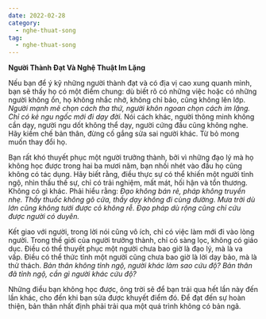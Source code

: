```yaml
---
date: 2022-02-28
category:
  - nghe-thuat-song
tag:
  - nghe-thuat-song
---
```


**Người Thành Đạt Và Nghệ Thuật Im Lặng**

Nếu bạn để ý kỹ những người thành đạt và có địa vị cao xung quanh mình, bạn sẽ thấy họ có một điểm chung: dù biết rõ có những việc hoặc có những người không ổn, họ không nhắc nhở, không chỉ bảo, cũng không lên lớp. _Người mạnh mẽ chọn cách tha thứ, người khôn ngoan chọn cách im lặng. Chỉ có kẻ ngu ngốc mới đi dạy đời._ Nói cách khác, người thông minh không cần dạy, người ngu dốt không thể dạy, người cứng đầu cũng không nghe. Hãy kiềm chế bản thân, đừng cố gắng sửa sai người khác. Từ bỏ mong muốn thay đổi họ.

Bạn rất khó thuyết phục một người trưởng thành, bởi vì những đạo lý mà họ không học được trong hai ba mươi năm, bạn nhồi nhét vào đầu họ cũng không có tác dụng. Hãy biết rằng, điều thực sự có thể khiến một người tỉnh ngộ, nhìn thấu thế sự, chỉ có trải nghiệm, mất mát, hối hận và tổn thương. Không có gì khác. Phải hiểu rằng: _Đạo không bán rẻ, pháp không truyền nhẹ. Thầy thuốc không gõ cửa, thầy dạy không đi cùng đường. Mưa trời dù lớn cũng không tưới được cỏ không rễ. Đạo pháp dù rộng cũng chỉ cứu được người có duyên._

Kết giao với người, trong lời nói cũng vô ích, chỉ có việc làm mới đi vào lòng người. Trong thế giới của người trưởng thành, chỉ có sàng lọc, không có giáo dục. Điều có thể thuyết phục một người chưa bao giờ là đạo lý, mà là va vấp. Điều có thể thức tỉnh một người cũng chưa bao giờ là lời dạy bảo, mà là thử thách. _Bản thân không tỉnh ngộ, người khác làm sao cứu độ? Bản thân đã tỉnh ngộ, cần gì người khác cứu độ?_

Những điều bạn không học được, ông trời sẽ để bạn trải qua hết lần này đến lần khác, cho đến khi bạn sửa được khuyết điểm đó. Để đạt đến sự hoàn thiện, bản thân nhất định phải trải qua một quá trình không có bản ngã.
